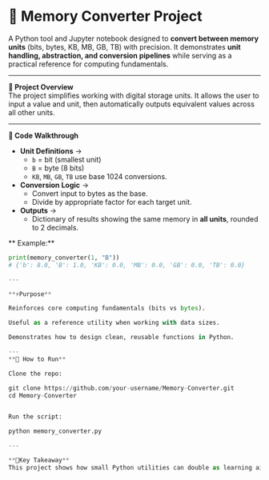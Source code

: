 # 🧮 Memory Converter Project

A Python tool and Jupyter notebook designed to **convert between memory units** (bits, bytes, KB, MB, GB, TB) with precision. It demonstrates **unit handling, abstraction, and conversion pipelines** while serving as a practical reference for computing fundamentals.

---

**📌 Project Overview**  
The project simplifies working with digital storage units. It allows the user to input a value and unit, then automatically outputs equivalent values across all other units.  

---

**📝 Code Walkthrough**  
- **Unit Definitions** →  
  - `b` = bit (smallest unit)  
  - `B` = byte (8 bits)  
  - `KB`, `MB`, `GB`, `TB` use base 1024 conversions.  
- **Conversion Logic** →  
  - Convert input to bytes as the base.  
  - Divide by appropriate factor for each target unit.  
- **Outputs** →  
  - Dictionary of results showing the same memory in **all units**, rounded to 2 decimals.  

** Example:**    
```python
print(memory_converter(1, "B"))
# {'b': 8.0, 'B': 1.0, 'KB': 0.0, 'MB': 0.0, 'GB': 0.0, 'TB': 0.0}

---

**⚡Purpose**  

Reinforces core computing fundamentals (bits vs bytes).

Useful as a reference utility when working with data sizes.

Demonstrates how to design clean, reusable functions in Python.

---
**🚀 How to Run**

Clone the repo:

git clone https://github.com/your-username/Memory-Converter.git
cd Memory-Converter


Run the script:

python memory_converter.py

---

**🎯Key Takeaway**
This project shows how small Python utilities can double as learning aids and workflow accelerators. By encoding simple conversions into reusable functions, you remove repetitive work and build stronger intuition for computing systems.
